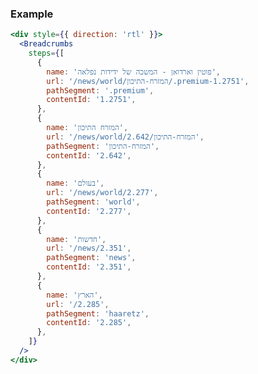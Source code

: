 <!-- START doctoc generated TOC please keep comment here to allow auto update -->

<!-- DON'T EDIT THIS SECTION, INSTEAD RE-RUN doctoc TO UPDATE -->

<!-- END doctoc generated TOC please keep comment here to allow auto update -->

### Example

```jsx
<div style={{ direction: 'rtl' }}>
  <Breadcrumbs
    steps={[
      {
        name: 'פוטין וארדואן - המשכה של ידידות נפלאה',
        url: '/news/world/המזרח-התיכון/.premium-1.2751',
        pathSegment: '.premium',
        contentId: '1.2751',
      },
      {
        name: 'המזרח התיכון',
        url: '/news/world/המזרח-התיכון/2.642',
        pathSegment: 'המזרח-התיכון',
        contentId: '2.642',
      },
      {
        name: 'בעולם',
        url: '/news/world/2.277',
        pathSegment: 'world',
        contentId: '2.277',
      },
      {
        name: 'חדשות',
        url: '/news/2.351',
        pathSegment: 'news',
        contentId: '2.351',
      },
      {
        name: 'הארץ',
        url: '/2.285',
        pathSegment: 'haaretz',
        contentId: '2.285',
      },
    ]}
  />
</div>
```
